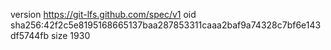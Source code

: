 version https://git-lfs.github.com/spec/v1
oid sha256:42f2c5e8195168665137baa287853311caaa2baf9a74328c7bf6e143df5744fb
size 1930
